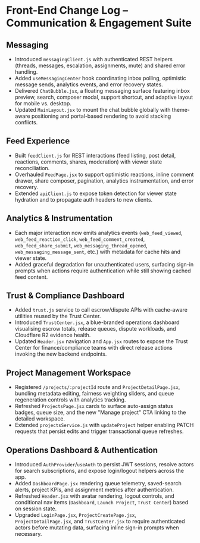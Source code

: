 # Front-End Change Log – Communication & Engagement Suite

## Messaging
- Introduced `messagingClient.js` with authenticated REST helpers (threads, messages, escalation, assignments, mute) and shared error handling.
- Added `useMessagingCenter` hook coordinating inbox polling, optimistic message sends, analytics events, and error recovery states.
- Delivered `ChatBubble.jsx`, a floating messaging surface featuring inbox preview, search, composer modal, support shortcut, and adaptive layout for mobile vs. desktop.
- Updated `MainLayout.jsx` to mount the chat bubble globally with theme-aware positioning and portal-based rendering to avoid stacking conflicts.

## Feed Experience
- Built `feedClient.js` for REST interactions (feed listing, post detail, reactions, comments, shares, moderation) with viewer state reconciliation.
- Overhauled `FeedPage.jsx` to support optimistic reactions, inline comment drawer, share composer, pagination, analytics instrumentation, and error recovery.
- Extended `apiClient.js` to expose token detection for viewer state hydration and to propagate auth headers to new clients.

## Analytics & Instrumentation
- Each major interaction now emits analytics events (`web_feed_viewed`, `web_feed_reaction_click`, `web_feed_comment_created`, `web_feed_share_submit`, `web_messaging_thread_opened`, `web_messaging_message_sent`, etc.) with metadata for cache hits and viewer state.
- Added graceful degradation for unauthenticated users, surfacing sign-in prompts when actions require authentication while still showing cached feed content.

## Trust & Compliance Dashboard
- Added `trust.js` service to call escrow/dispute APIs with cache-aware utilities reused by the Trust Center.
- Introduced `TrustCenter.jsx`, a blue-branded operations dashboard visualising escrow totals, release queues, dispute workloads, and Cloudflare R2 evidence health.
- Updated `Header.jsx` navigation and `App.jsx` routes to expose the Trust Center for finance/compliance teams with direct release actions invoking the new backend endpoints.

## Project Management Workspace
- Registered `/projects/:projectId` route and `ProjectDetailPage.jsx`, bundling metadata editing, fairness weighting sliders, and queue regeneration controls with analytics tracking.
- Refreshed `ProjectsPage.jsx` cards to surface auto-assign status badges, queue size, and the new "Manage project" CTA linking to the detailed workspace.
- Extended `projectsService.js` with `updateProject` helper enabling PATCH requests that persist edits and trigger transactional queue refreshes.

## Operations Dashboard & Authentication
- Introduced `AuthProvider`/`useAuth` to persist JWT sessions, resolve actors for search subscriptions, and expose login/logout helpers across the app.
- Added `DashboardPage.jsx` rendering queue telemetry, saved-search alerts, project KPIs, and assignment metrics after authentication.
- Refreshed `Header.jsx` with avatar rendering, logout controls, and conditional nav items (`Dashboard`, `Launch Project`, `Trust Center`) based on session state.
- Upgraded `LoginPage.jsx`, `ProjectCreatePage.jsx`, `ProjectDetailPage.jsx`, and `TrustCenter.jsx` to require authenticated actors before mutating data, surfacing inline sign-in prompts when necessary.
